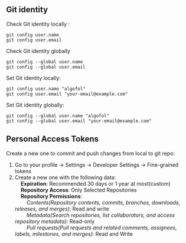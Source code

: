 ## Git identity
Check Git identity locally :
```
git config user.name
git config user.email
```

Check Git identity globally
```
git config --global user.name
git config --global user.email
```

Set Git identity locally:
```
git config user.name "algofol"
git config user.email "your-email@example.com"
```

Set Git identity globally:
```
git config --global user.name "algofol"
git config --global user.email "your-email@example.com"
```

## Personal Access Tokens
Create a new one to commit and push changes from local to git repo:
1. Go to your profile -> Settings -> Developer Settings -> Fine-grained tokens
2. Create a new one with the following data:\
&nbsp;&nbsp;&nbsp;&nbsp;**Expiration**: Recommended 30 days or 1 year at most(custom)\
&nbsp;&nbsp;&nbsp;&nbsp;**Repository Access**: Only Selected Repositories\
&nbsp;&nbsp;&nbsp;&nbsp;**Repository Permissions**:\
&nbsp;&nbsp;&nbsp;&nbsp;&nbsp;&nbsp;&nbsp;&nbsp;*Contents(Repository contents, commits, branches, downloads, releases, and merges)*: Read and write\
&nbsp;&nbsp;&nbsp;&nbsp;&nbsp;&nbsp;&nbsp;&nbsp;*Metadata(Search repositories, list collaborators, and access repository metadata)*: Read-only\
&nbsp;&nbsp;&nbsp;&nbsp;&nbsp;&nbsp;&nbsp;&nbsp;*Pull requests(Pull requests and related comments, assignees, labels, milestones, and merges)*: Read and Write
